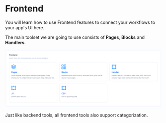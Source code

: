 # Frontend

You will learn how to use Frontend features to connect your workflows to your app's UI here.

The main toolset we are going to use consists of **Pages**, **Blocks** and **Handlers**.

![Frontend Overview](./frontend.png)

Just like backend tools, all frontend tools also support categorization. 
